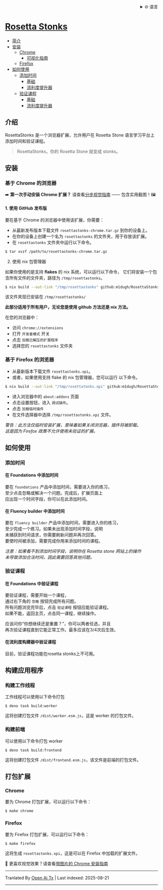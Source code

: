 
<div align="right">
  <details>
    <summary >🌐 语言</summary>
    <div>
      <div align="center">
        <a href="https://openaitx.github.io/view.html?user=m1dugh&project=RosettaStonks&lang=en">English</a>
        | <a href="https://openaitx.github.io/view.html?user=m1dugh&project=RosettaStonks&lang=zh-CN">简体中文</a>
        | <a href="https://openaitx.github.io/view.html?user=m1dugh&project=RosettaStonks&lang=zh-TW">繁體中文</a>
        | <a href="https://openaitx.github.io/view.html?user=m1dugh&project=RosettaStonks&lang=ja">日本語</a>
        | <a href="https://openaitx.github.io/view.html?user=m1dugh&project=RosettaStonks&lang=ko">한국어</a>
        | <a href="https://openaitx.github.io/view.html?user=m1dugh&project=RosettaStonks&lang=hi">हिन्दी</a>
        | <a href="https://openaitx.github.io/view.html?user=m1dugh&project=RosettaStonks&lang=th">ไทย</a>
        | <a href="https://openaitx.github.io/view.html?user=m1dugh&project=RosettaStonks&lang=fr">Français</a>
        | <a href="https://openaitx.github.io/view.html?user=m1dugh&project=RosettaStonks&lang=de">Deutsch</a>
        | <a href="https://openaitx.github.io/view.html?user=m1dugh&project=RosettaStonks&lang=es">Español</a>
        | <a href="https://openaitx.github.io/view.html?user=m1dugh&project=RosettaStonks&lang=it">Italiano</a>
        | <a href="https://openaitx.github.io/view.html?user=m1dugh&project=RosettaStonks&lang=ru">Русский</a>
        | <a href="https://openaitx.github.io/view.html?user=m1dugh&project=RosettaStonks&lang=pt">Português</a>
        | <a href="https://openaitx.github.io/view.html?user=m1dugh&project=RosettaStonks&lang=nl">Nederlands</a>
        | <a href="https://openaitx.github.io/view.html?user=m1dugh&project=RosettaStonks&lang=pl">Polski</a>
        | <a href="https://openaitx.github.io/view.html?user=m1dugh&project=RosettaStonks&lang=ar">العربية</a>
        | <a href="https://openaitx.github.io/view.html?user=m1dugh&project=RosettaStonks&lang=fa">فارسی</a>
        | <a href="https://openaitx.github.io/view.html?user=m1dugh&project=RosettaStonks&lang=tr">Türkçe</a>
        | <a href="https://openaitx.github.io/view.html?user=m1dugh&project=RosettaStonks&lang=vi">Tiếng Việt</a>
        | <a href="https://openaitx.github.io/view.html?user=m1dugh&project=RosettaStonks&lang=id">Bahasa Indonesia</a>
        | <a href="https://openaitx.github.io/view.html?user=m1dugh&project=RosettaStonks&lang=as">অসমীয়া</
      </div>
    </div>
  </details>
</div>

# Rosetta Stonks

- [简介](#introduction)
- [安装](#install)
  - [Chrome](#chrome-based-browsers)
    - [可视化指南](#chrome-based-browsers)
  - [Firefox](#firefox-based-browsers)
- [如何使用](#how-to-use)
  - [添加时间](#adding-time)
    - [基础](#adding-time-in-foundations)
    - [流利度提升器](#adding-time-in-fluency-builder)
  - [验证课程](#validating-lesson)
    - [基础](#validating-lesson-in-foundations)
    - [流利度提升器](#validating-lesson-in-fluency-builder)

## 介绍

RosettaStonks 是一个浏览器扩展，允许用户在 Rosetta Stone 语言学习平台上添加时间和验证课程。

> RosettaStonks，你的 Rosetta Stone 就变成 stonks。

## 安装

### 基于 Chrome 的浏览器

➡️ **第一次手动安装 Chrome 扩展？** 请查看[分步视觉指南](https://raw.githubusercontent.com/m1dugh/RosettaStonks/master/INSTALL_GUI.md) —— 包含实用截图！🖼️

#### 1. 使用 GitHub 发布版

要在基于 Chrome 的浏览器中使用该扩展，你需要：

- 从最新发布版本下载文件 `rosettastonks-chrome.tar.gz` 到你的设备上。
- 在你的设备上创建一个名为 `rosettastonks` 的文件夹，用于存放该扩展。
- 在 `rosettastonks` 文件夹中运行以下命令。




```bash
$ tar xvzf /path/to/rosettastonks-chrome.tar.gz
```

2. 使用 nix 包管理器

如果你使用的是支持 **flakes** 的 nix 系统，可以运行以下命令，
它们将安装一个包含所有文件的文件夹，路径为 `/tmp/rosettastonks`。


```bash
$ nix build --out-link "/tmp/rosettastonks" github:m1dugh/RosettaStonks#chrome
```
该文件夹现已安装在 `/tmp/rosettastonks/`

**此部分适用于所有用户，无论您是使用 github 方法还是 nix 方法。**

在您的浏览器中：

- 访问 `chrome://extensions`
- 打开 `开发者模式` 开关
- 点击 `加载已解压的扩展程序`
- 选择您的 `rosettastonks` 文件夹

### 基于 Firefox 的浏览器

- 从最新版本下载文件 `rosettastonks.xpi`。
- 或者，如果使用支持 flake 的 nix 包管理器，您可以运行
  以下命令。



```bash
$ nix build --out-link "/tmp/rosettatonks.xpi" github:m1dugh/RosettaStonks#mozilla
```
- 进入浏览器中的 `about:addons` 页面  
- 点击设置按钮，进入 `调试插件`。  
- 点击 `加载临时插件`  
- 在文件选择器中选择 `/tmp/rosettastonks.xpi` 文件。  

_警告：此方法仅临时安装扩展，意味着如果关闭浏览器，插件将被卸载。  
这是因为 Firefox 政策不允许使用未验证的扩展。_  

## 如何使用  

### 添加时间  

#### 在 Foundations 中添加时间  

要在 `foundations` 产品中添加时间，需要进入你的练习，  
至少点击忽略或解决一个问题。完成后，扩展页面上  
应出现一个时间字段，你可以在此添加时间。  

#### 在 Fluency builder 中添加时间  

要在 `fluency builder` 产品中添加时间，需要进入你的练习，  
至少完成一个练习。如果未出现添加时间字段，说明  
未捕获到时间请求，你需要刷新问题并再次回答。  
要使时间被添加，需要完成你用来添加时间的课程。  

_注意：如果看不到添加时间字段，说明你在 Rosetta stone 网站上的操作  
未导致添加合法时间，因此需要回答其他问题。_  

### 验证课程  

#### 在 Foundations 中验证课程  

要验证课程，需要开始一个课程，  
通过右下角的 `忽略` 按钮完成所有问题。  
所有问题浏览完毕后，点击 `验证课程` 按钮应能验证课程。  
如果不能，返回主页，点击同一课程，继续操作。




应该问你“你想继续还是重置？”，你可以两者任选，并且  
再次验证课程直到它能正常工作。最多应该在3/4次后生效。  

#### 在流利度构建器中验证课程  

目前，验证课程功能在rosetta stonks上不可用。  

## 构建应用程序  

### 构建工作线程  

工作线程可以使用以下命令打包  

```
$ deno task build:worker
```

这将创建打包文件 `/dist/worker.esm.js`，这是 worker 的打包文件。

### 构建前端

可以使用以下命令打包 worker


```
$ deno task build:frontend
```

这将创建打包文件 `/dist/frontend.esm.js`，该文件是前端的打包文件。

## 打包扩展

### Chrome

要为 Chrome 打包扩展，可以运行以下命令：


```
$ make chrome
```

### Firefox

要为 Firefox 打包扩展，可以运行以下命令：

```
$ make firefox
```

这将生成 `rosettastonks.xpi`，这是可以在 Firefox 中加载的扩展文件。

📸 更喜欢视觉效果？请查看[带图片的 Chrome 安装指南](https://raw.githubusercontent.com/m1dugh/RosettaStonks/master/INSTALL_GUI.md)


---

Tranlated By [Open Ai Tx](https://github.com/OpenAiTx/OpenAiTx) | Last indexed: 2025-08-21

---
